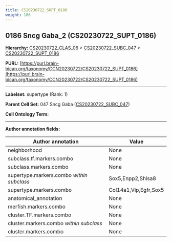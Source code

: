 ```yaml
---
title: CS20230722_SUPT_0186
weight: 186
---
```

## 0186 Sncg Gaba_2 (CS20230722_SUPT_0186)
<b>Hierarchy: </b>
[CS20230722_CLAS_06](../CS20230722_CLAS_06) >
[CS20230722_SUBC_047](../CS20230722_SUBC_047) >
[CS20230722_SUPT_0186](../CS20230722_SUPT_0186)

**PURL:** [https://purl.brain-bican.org/taxonomy/CCN20230722/CS20230722_SUPT_0186](https://purl.brain-bican.org/taxonomy/CCN20230722/CS20230722_SUPT_0186)

---


**Labelset:** supertype (Rank: 1)

**Parent Cell Set:** 047 Sncg Gaba ([CS20230722_SUBC_047](../CS20230722_SUBC_047))



**Cell Ontology Term:** 

[MARKER GENES.]: #


---

[TRANSFERRED ANNOTATIONS.]: #


[AUTHOR ANNOTATION FIELDS.]: #


**Author annotation fields:**

| Author annotation | Value |
|-------------------|-------|
|neighborhood|None|
|subclass.tf.markers.combo|None|
|subclass.markers.combo|None|
|supertype.markers.combo _within subclass_|Sox5,Enpp2,Shisa8|
|supertype.markers.combo|Col14a1,Vip,Egfr,Sox5|
|anatomical_annotation|None|
|merfish.markers.combo|None|
|cluster.TF.markers.combo|None|
|cluster.markers.combo _within subclass_|None|
|cluster.markers.combo|None|

